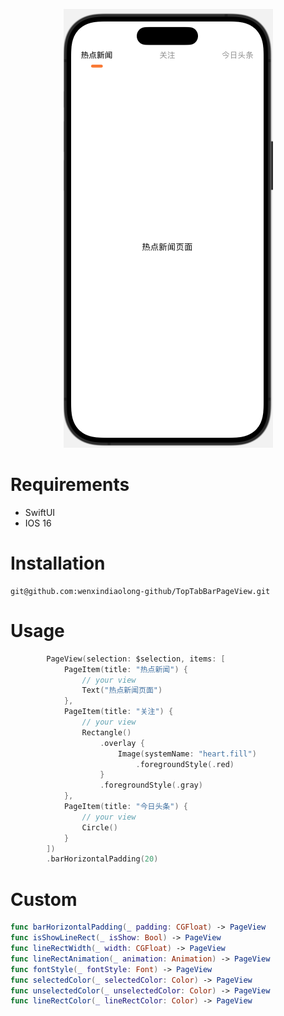 <p align="center">
<img src="https://github.com/wenxindiaolong-github/TopTabBarPageView/blob/main/%E6%BC%94%E7%A4%BA.png" />
</p>

# Requirements
* SwiftUI
* IOS 16
# Installation
```
git@github.com:wenxindiaolong-github/TopTabBarPageView.git
```
# Usage
```swift
        PageView(selection: $selection, items: [
            PageItem(title: "热点新闻") {
                // your view
                Text("热点新闻页面")
            },
            PageItem(title: "关注") {
                // your view
                Rectangle()
                    .overlay {
                        Image(systemName: "heart.fill")
                            .foregroundStyle(.red)
                    }
                    .foregroundStyle(.gray)
            },
            PageItem(title: "今日头条") {
                // your view
                Circle()
            }
        ])
        .barHorizontalPadding(20)
```

# Custom
```swift
func barHorizontalPadding(_ padding: CGFloat) -> PageView
func isShowLineRect(_ isShow: Bool) -> PageView
func lineRectWidth(_ width: CGFloat) -> PageView
func lineRectAnimation(_ animation: Animation) -> PageView
func fontStyle(_ fontStyle: Font) -> PageView
func selectedColor(_ selectedColor: Color) -> PageView
func unselectedColor(_ unselectedColor: Color) -> PageView
func lineRectColor(_ lineRectColor: Color) -> PageView
```
